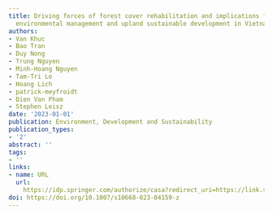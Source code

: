 ```yaml
---
title: Driving forces of forest cover rehabilitation and implications for forest transition,
  environmental management and upland sustainable development in Vietnam
authors:
- Van Khuc
- Bao Tran
- Duy Nong
- Trung Nguyen
- Minh-Hoang Nguyen
- Tam-Tri Le
- Hoang Lich
- patrick-meyfroidt
- Dien Van Pham
- Stephen Leisz
date: '2023-01-01'
publication: Environment, Development and Sustainability
publication_types:
- '2'
abstract: ''
tags:
- ''
links:
- name: URL
  url: 
    https://idp.springer.com/authorize/casa?redirect_uri=https://link.springer.com/article/10.1007/s10668-023-04159-z&casa_token=nurWTRMwlwYAAAAA:voBVTb9HUyEqCTK0mkU_Qiy0KigAf9Zt7K-VcDw583RQN4PRLpT0gzU6dOSAVkCqann-Qi-Ai7Z7WpBt9ss
doi: https://doi.org/10.1007/s10668-023-04159-z
---
```

